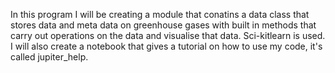 
In this program I will be creating a module that conatins a data class that stores data and meta data on greenhouse gases with built in methods
that carry out operations on the data and visualise that data. Sci-kitlearn is used. I will also create a notebook that gives a tutorial on how to use my code, it's called jupiter_help.
